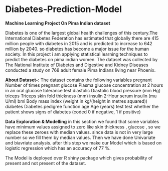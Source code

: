 # Diabetes-Prediction-Model
**Machine Learning Project On Pima Indian dataset**

Diabetes is one of the largest global health challenges of this century.The International Diabetes Federation has estimated that globally there are 415 million people with diabetes in 2015 and is predicted to increase to 642 million by 2040. so diabetes has become a major issue for the human society.
In this project i am applying statistical learning techniques to predict the diabetes on pima indian women. The dataset was collected by The National Institute of Diabetes and Digestive and Kidney Diseases conducted a study on 768 adult female Pima Indians living near Phoenix.

**About Dataset-:**
The dataset contains the following variables
pregnant
Number of times pregnant
glucose
Plasma glucose concentration at 2 hours in an oral glucose tolerance test
diastolic
Diastolic blood pressure (mm Hg)
triceps
Triceps skin fold thickness (mm)
insulin
2-Hour serum insulin (mu U/ml)
bmi
Body mass index (weight in kg/(height in metres squared))
diabetes
Diabetes pedigree function
age
Age (years)
test
test whether the patient shows signs of diabetes (coded 0 if negative, 1 if positive)

**Data Exploration & Modelling**
in this section we found that some variables have minimum values assigned to zero like skin thickness , glucose , so we replace these zeroes with median values.
since data is not in very large number so we fill them by median values. Then we have done Univariate and biavriate analysis.
after this step we make our Model which is based on logistic regression which has an accuracy of 77 %.

The Model is deployed over R shiny package which gives probability of present and not present of the dataset.







